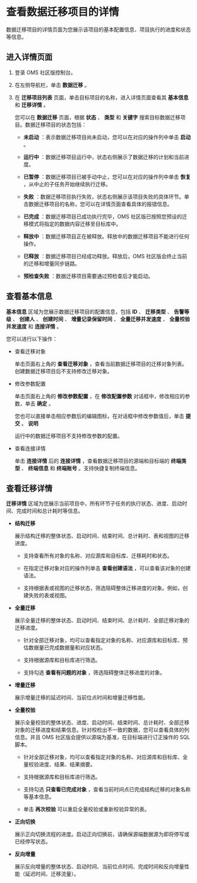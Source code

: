 查看数据迁移项目的详情 
================================

数据迁移项目的详情页面为您展示该项目的基本配置信息、项目执行的进度和状态等信息。

进入详情页面 
---------------------------

1. 登录 OMS 社区版控制台。

   

2. 在左侧导航栏，单击 **数据迁移** 。

   

3. 在 **迁移项目列表** 页面，单击目标项目的名称，进入详情页面查看其 **基本信息** 和 **迁移详情** 。

   您可以在 **数据迁移** 页面，根据 **状态** 、 **类型** 和 **关键字** 搜索目标数据迁移项目。数据迁移项目的状态包括：
   * **未启动** ：表示数据迁移项目尚未启动，您可以在对应的操作列中单击 **启动** 。

     
   
   * **运行中** ：数据迁移项目运行中，状态右侧展示了数据迁移的计划和当前进度。

     
   
   * **已暂停** ：数据迁移项目已被手动中止，您可以在对应的操作列中单击 **恢复** ，从中止的子任务开始继续执行迁移。

     
   
   * **失败** ：数据迁移项目执行失败，状态右侧展示该项目失败的具体环节。单击数据迁移项目的名称，您可以在详情页面查看具体的报错信息。

     
   
   * **已完成** ：数据迁移项目已成功执行完毕，OMS 社区版已按照您预设的迁移模式将指定的数据内容迁移至目标库中。

     
   
   * **释放中** ：数据迁移项目正在被释放。释放中的数据迁移项目不能进行任何操作。

     
   
   * **已释放** ：数据迁移项目已经成功释放。释放后，OMS 社区版会终止当前的迁移和增量同步链路。

     
   
   * **预检查失败** ：数据迁移项目需要通过预检查后才能启动。

     
   

   




查看基本信息 
---------------------------

**基本信息** 区域为您展示数据迁移项目的配置信息，包括 **ID** 、 **迁移类型** 、 **告警等级** 、 **创建人** 、 **创建时间** 、 **增量记录保留时间** 、 **全量迁移并发速度** 、 **全量校验并发速度** 和 **连接详情** 。

您可以进行以下操作：

* 查看迁移对象

  单击页面右上角的 **查看迁移对象** ，查看当前数据迁移项目的迁移对象列表。创建数据迁移项目后不支持修改迁移对象。
  

* 修改参数配置

  单击页面右上角的 **修改参数配置** ，在 **修改配置参数** 对话框中，修改相应的参数，单击 **确定** 。

  您也可以直接单击相应参数后的编辑图标，在对话框中修改参数值后，单击 **提交** 。
  **说明**

  

  运行中的数据迁移项目不支持修改参数的配置。
  

* 查看连接详情

  单击 **连接详情** 后的 **连接详情** ，查看数据迁移项目的源端和目标端的 **终端类型** 、 **终端信息** 和 **终端账号** 。支持快捷复制终端信息。
  




查看迁移详情 
---------------------------

**迁移详情** 区域为您展示当前项目中，所有环节子任务的执行状态、进度、启动时间、完成时间和总计耗时等信息。

* **结构迁移** 

  展示结构迁移的整体状态、启动时间、结束时间、总计耗时、表和视图的迁移进度。
  * 支持查看所有对象的名称、对应源库和目标库、迁移耗时和状态。

    
  
  * 在指定迁移对象对应的操作列单击 **查看创建语法** ，可以查看该对象的创建语法。

    
  
  * 支持根据表或视图的迁移状态，筛选阻碍整体迁移进度的对象。例如，创建失败的表或视图。

    
  

  

* **全量迁移** 

  展示全量迁移的整体状态、启动时间、结束时间、总计耗时、全部迁移对象的迁移进度。
  * 针对全部迁移对象，均可以查看指定对象的名称、对应源库和目标库、预估数据量已完成数据量和对应状态。

    
  
  * 支持根据源库和目标库进行筛选。

    
  
  * 支持勾选 **查看有问题的对象** ，筛选阻碍整体迁移进度的对象。

    
  

  

* **增量迁移** 

  展示增量迁移的延迟时间、当前位点时间和增量迁移性能。
  

* **全量校验** 

  展示全量校验的整体状态、进度、启动时间、结束时间、总计耗时、全部迁移对象的迁移进度和结果信息。针对校检出不一致的数据，您可以查看具体的列信息。并且 OMS 社区版会提供以源端为基准，在目标端进行订正操作的 SQL 脚本。
  * 针对全部迁移对象，均可以查看指定对象的名称、对应源库和目标库、全量校验进度、结果、结果摘要。

    
  
  * 支持根据源库和目标库进行筛选。

    
  
  * 支持勾选 **只查看已完成对象** ，查看当前时间点已完成结构迁移的对象名称等基本信息。

    
  
  * 单击 **再次校验** 可以重启全量校验或重新校验异常的表。

    
  

  

* **正向切换** 

  展示正向切换流程的进度。启动正向切换前，请确保源端数据源为即将停写或已经停写状态。
  

* **反向增量** 

  展示反向增量的整体状态、启动时间、当前位点时间、完成时间和反向增量性能（延迟时间、迁移流量）。
  



